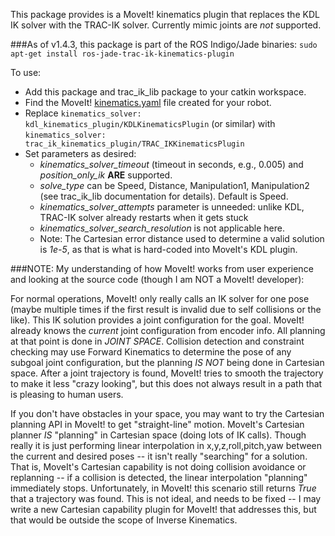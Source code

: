 This package provides is a MoveIt! kinematics plugin that replaces the KDL IK
solver with the TRAC-IK solver.  Currently mimic joints are *not* supported.  

###As of v1.4.3, this package is part of the ROS Indigo/Jade binaries: `sudo apt-get install ros-jade-trac-ik-kinematics-plugin`

To use:

- Add this package and trac_ik_lib package to your catkin workspace.
- Find the MoveIt! [kinematics.yaml](http://docs.ros.org/indigo/api/pr2_moveit_tutorials/html/kinematics/src/doc/kinematics_configuration.html) file created for your robot.
- Replace
```kinematics_solver: kdl_kinematics_plugin/KDLKinematicsPlugin```
(or similar) with
```kinematics_solver: trac_ik_kinematics_plugin/TRAC_IKKinematicsPlugin```
- Set parameters as desired:
    - _kinematics\_solver\_timeout_ (timeout in seconds, e.g., 0.005) and _position\_only\_ik_ **ARE** supported.
    - _solve\_type_ can be Speed, Distance, Manipulation1, Manipulation2 (see trac\_ik\_lib documentation for details).  Default is Speed.
    - _kinematics\_solver\_attempts_ parameter is unneeded: unlike KDL, TRAC-IK solver already restarts when it gets stuck
    - _kinematics\_solver\_search\_resolution_ is not applicable here.
    - Note: The Cartesian error distance used to determine a valid solution is _1e-5_, as that is what is hard-coded into MoveIt's KDL plugin.


###NOTE: My understanding of how MoveIt! works from user experience and looking at the source code (though I am NOT a MoveIt! developer):

For normal operations, MoveIt! only really calls an IK solver for one pose
(maybe multiple times if the first result is invalid due to self collisions or
the like). This IK solution provides a joint configuration for the
goal. MoveIt!  already knows the _current_ joint configuration from encoder
info.  All planning at that point is done in _JOINT SPACE_. Collision
detection and constraint checking may use Forward Kinematics to determine the
pose of any subgoal joint configuration, but the planning _IS NOT_ being done
in Cartesian space. After a joint trajectory is found, MoveIt! tries to smooth
the trajectory to make it less "crazy looking", but this does not always
result in a path that is pleasing to human users.  

If you don't have obstacles in your space, you may want to try the Cartesian
planning API in MoveIt! to get "straight-line" motion.  MoveIt's Cartesian
planner _IS_ "planning" in Cartesian space (doing lots of IK calls). Though
really it is just performing linear interpolation in x,y,z,roll,pitch,yaw
between the current and desired poses -- it isn't really "searching" for a
solution. That is, MoveIt's Cartesian capability is not doing collision
avoidance or replanning -- if a collision is detected, the linear
interpolation "planning" immediately stops.  Unfortunately, in MoveIt! this
scenario still returns _True_ that a trajectory was found. This is not ideal,
and needs to be fixed -- I may write a new Cartesian capability plugin for
MoveIt! that addresses this, but that would be outside the scope of Inverse
Kinematics.

